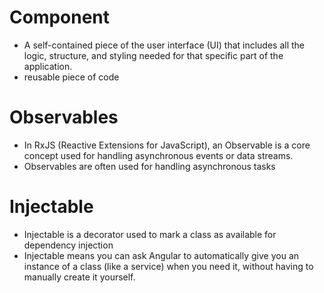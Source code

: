 #   Component
-   A self-contained piece of the user interface (UI) that includes all the logic, structure, and styling needed for that specific part of the application.
-   reusable piece of code

#  Observables
- In RxJS (Reactive Extensions for JavaScript), an Observable is a core concept used for handling asynchronous events or data streams.
- Observables are often used for handling asynchronous tasks

#  Injectable
- Injectable is a decorator used to mark a class as available for dependency injection
- Injectable means you can ask Angular to automatically give you an instance of a class (like a service) when you need it, without having to manually create it yourself.
